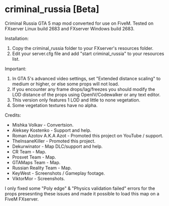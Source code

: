 # criminal_russia [Beta]
Criminal Russia GTA 5 map mod converted for use on FiveM.
Tested on FXserver Linux build 2683 and FXserver Windows build 2683.

Installation:
  1) Copy the criminal_russia folder to your FXserver's resources folder.
  2) Edit your server.cfg file and add "start criminal_russia" to your resources list.
  
Important:
  1) In GTA 5's advanced video settings, set "Extended distance scaling" to medium or higher, or else some props will not load.
  2) If you encounter any frame drops/lag/freezes you should modify the LOD distance of the props using OpenIV/Codewalker or any text editor.
  3) This version only features 1 LOD and little to none vegetation.
  4) Some vegetation textures have no alpha.

Credits:

  - Mishka Volkav - Convertsion.
  - Aleksey Kostenko - Support and help.
  - Roman Azotov A.K.A Azot - Promoted this project on YouTube / support.
  - TheInsaneKiller - Promoted this project.
  - Dekurwinator - Map DLC/support and help.
  - CR Team - Map.
  - Prosvet Team - Map.
  - GTAMaps Team - Map.
  - Russian Reality Team - Map.
  - KeyWest - Screenshots / Gameplay footage.
  - ViktorMor - Screenshots.
  
  I only fixed some "Poly edge" & "Physics validation failed" errors for the props presesnting these issues and made it possible to load this map on a FiveM FXserver.
